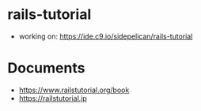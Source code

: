 # rails-tutorial

- working on: https://ide.c9.io/sidepelican/rails-tutorial

# Documents
- https://www.railstutorial.org/book
- https://railstutorial.jp
